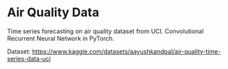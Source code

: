# Air Quality Data

Time series forecasting on air quality dataset from UCI. Convolutional Recurrent Neural Network in PyTorch.

Dataset: https://www.kaggle.com/datasets/aayushkandpal/air-quality-time-series-data-uci